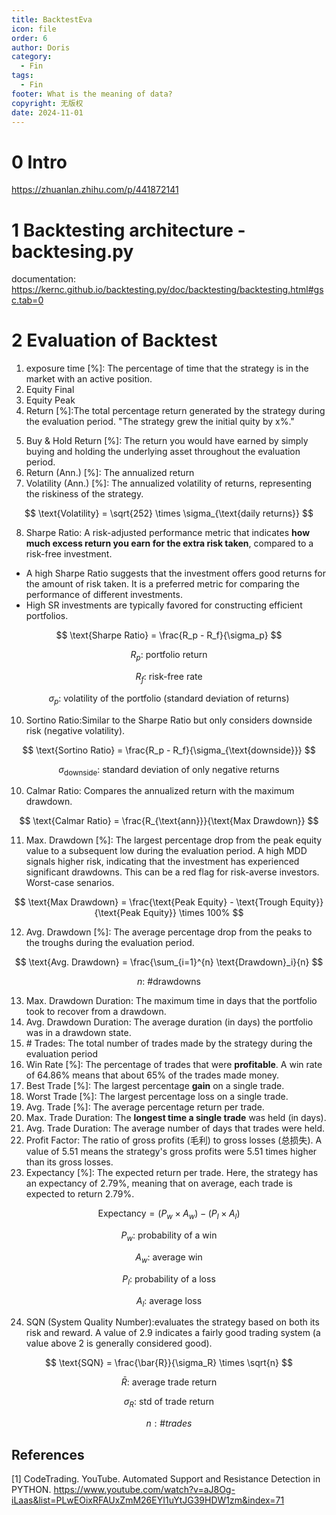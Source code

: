 ```yaml
---
title: BacktestEva
icon: file
order: 6
author: Doris
category:
  - Fin
tags:
  - Fin
footer: What is the meaning of data?
copyright: 无版权
date: 2024-11-01
---
```

# 0 Intro

https://zhuanlan.zhihu.com/p/441872141

# 1 Backtesting architecture - backtesing.py

documentation: https://kernc.github.io/backtesting.py/doc/backtesting/backtesting.html#gsc.tab=0

# 2 Evaluation of Backtest

1. exposure time [%]: The percentage of time that the strategy is in the market with an active position.
2. Equity Final
3. Equity Peak
4. Return [%]:The total percentage return generated by the strategy during the evaluation period. "The strategy grew the initial quity by x%."

$$
%\text{Return} = \frac{\text{Final Equity} - \text{Initial Equity}}{\text{Initial Equity}} \times 100%
$$

5. Buy & Hold Return [%]: The return you would have earned by simply buying and holding the underlying asset throughout the evaluation period.
6. Return (Ann.) [%]: The annualized return
7. Volatility (Ann.) [%]: The annualized volatility of returns, representing the riskiness of the strategy.

$$
\text{Volatility} = \sqrt{252} \times \sigma_{\text{daily returns}}
$$

8. Sharpe Ratio: A risk-adjusted performance metric that indicates **how much excess return you earn for the extra risk taken**, compared to a risk-free investment.

- A high Sharpe Ratio suggests that the investment offers good returns for the amount of risk taken. It is a preferred metric for comparing the performance of different investments.
- High SR investments are typically favored for constructing efficient portfolios.

$$
\text{Sharpe Ratio} = \frac{R_p - R_f}{\sigma_p}
$$

$$
R_p \text{: portfolio return}
$$

$$
R_f \text{: risk-free rate}
$$

$$
\sigma_p \text{: volatility of the portfolio (standard deviation of returns)}
$$

10. Sortino Ratio:Similar to the Sharpe Ratio but only considers downside risk (negative volatility).

$$
\text{Sortino Ratio} = \frac{R_p - R_f}{\sigma_{\text{downside}}}
$$

$$
\sigma_\text{downside} \text{: standard deviation of only negative returns}
$$

10. Calmar Ratio: Compares the annualized return with the maximum drawdown.

$$
\text{Calmar Ratio} = \frac{R_{\text{ann}}}{\text{Max Drawdown}}
$$

11. Max. Drawdown [%]: The largest percentage drop from the peak equity value to a subsequent low during the evaluation period.
    A high MDD signals higher risk, indicating that the investment has experienced significant drawdowns. This can be a red flag for risk-averse investors.
    Worst-case senarios.

$$
\text{Max Drawdown} = \frac{\text{Peak Equity} - \text{Trough Equity}}{\text{Peak Equity}} \times 100%
$$

12. Avg. Drawdown [%]: The average percentage drop from the peaks to the troughs during the evaluation period.

$$
\text{Avg. Drawdown} = \frac{\sum_{i=1}^{n} \text{Drawdown}_i}{n}
$$

$$
n \text{: \#drawdowns}
$$

13. Max. Drawdown Duration: The maximum time in days that the portfolio took to recover from a drawdown.
14. Avg. Drawdown Duration: The average duration (in days) the portfolio was in a drawdown state.
15. \# Trades: The total number of trades made by the strategy during the evaluation period
16. Win Rate [%]: The percentage of trades that were **profitable**. A win rate of 64.86% means that about 65% of the trades made money.
17. Best Trade [%]: The largest percentage **gain** on a single trade.
18. Worst Trade [%]: The largest percentage loss on a single trade.
19. Avg. Trade [%]: The average percentage return per trade.
20. Max. Trade Duration: The **longest time a single trade** was held (in days).
21. Avg. Trade Duration: The average number of days that trades were held.
22. Profit Factor: The ratio of gross profits (毛利) to gross losses (总损失). A value of 5.51 means the strategy's gross profits were 5.51 times higher than its gross losses.
23. Expectancy [%]: The expected return per trade. Here, the strategy has an expectancy of 2.79%, meaning that on average, each trade is expected to return 2.79%.

$$
\text{Expectancy} = \left( P_w \times A_w \right) - \left( P_l \times A_l \right)
$$

$$
P_w \text{: probability of a win}
$$

$$
A_w \text{: average win}
$$

$$
P_l \text{: probability of a loss}
$$

$$
A_l \text{: average loss}
$$

24. SQN (System Quality Number):evaluates the strategy based on both its risk and reward. A value of 2.9 indicates a fairly good trading system (a value above 2 is generally considered good).

$$
\text{SQN} = \frac{\bar{R}}{\sigma_R} \times \sqrt{n}
$$

$$
\bar{R}\text{: average trade return}
$$

$$
\sigma_R\text{: std of trade return}
$$

$$
n: \#trades
$$

## References

[1] CodeTrading. YouTube. Automated Support and Resistance Detection in PYTHON. https://www.youtube.com/watch?v=aJ8Og-iLaas&list=PLwEOixRFAUxZmM26EYI1uYtJG39HDW1zm&index=71
